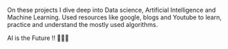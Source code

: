 On these projects I dive deep into Data science, Artificial Intelligence and Machine Learning. Used resources like google, blogs and Youtube to learn, practice and understand the mostly used algorithms. 

AI is the Future !! 🤩😘🥳
